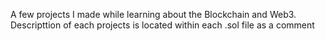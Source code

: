 A few projects I made while learning about the Blockchain and Web3. Descripttion of each projects is located within each .sol file as a comment
